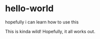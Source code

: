 # hello-world
hopefully i can learn how to use this

This is kinda wild! Hopefully, it all works out.
